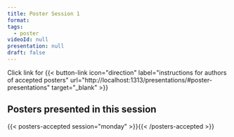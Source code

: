 ```yaml
---
title: Poster Session 1
format:
tags:
  - poster
videoId: null
presentation: null
draft: false
---
```


Click link for
{{< button-link icon="direction" label="instructions for authors of accepted posters" url="http://localhost:1313/presentations/#poster-presentations" target="_blank" >}}

## Posters presented in this session

{{< posters-accepted session="monday" >}}{{< /posters-accepted >}}
